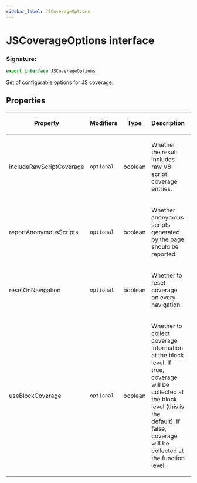 ```yaml
---
sidebar_label: JSCoverageOptions
---
```


# JSCoverageOptions interface

### Signature:

```typescript
export interface JSCoverageOptions
```

Set of configurable options for JS coverage.

## Properties

<table><thead><tr><th>

Property

</th><th>

Modifiers

</th><th>

Type

</th><th>

Description

</th><th>

Default

</th></tr></thead>
<tbody><tr><td>

<span id="includerawscriptcoverage">includeRawScriptCoverage</span>

</td><td>

`optional`

</td><td>

boolean

</td><td>

Whether the result includes raw V8 script coverage entries.

</td><td>

</td></tr>
<tr><td>

<span id="reportanonymousscripts">reportAnonymousScripts</span>

</td><td>

`optional`

</td><td>

boolean

</td><td>

Whether anonymous scripts generated by the page should be reported.

</td><td>

</td></tr>
<tr><td>

<span id="resetonnavigation">resetOnNavigation</span>

</td><td>

`optional`

</td><td>

boolean

</td><td>

Whether to reset coverage on every navigation.

</td><td>

</td></tr>
<tr><td>

<span id="useblockcoverage">useBlockCoverage</span>

</td><td>

`optional`

</td><td>

boolean

</td><td>

Whether to collect coverage information at the block level. If true, coverage will be collected at the block level (this is the default). If false, coverage will be collected at the function level.

</td><td>

</td></tr>
</tbody></table>

